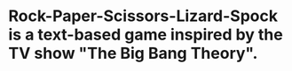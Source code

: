 # Rock-Paper-Scissors-Lizard-Spock is a text-based game inspired by the TV show "The Big Bang Theory". 
